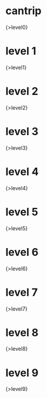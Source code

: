 # cantrip

{>level0}

# level 1

{>level1}

# level 2

{>level2}

# level 3

{>level3}

# level 4

{>level4}

# level 5

{>level5}

# level 6

{>level6}

# level 7

{>level7}

# level 8

{>level8}

# level 9

{>level9}
